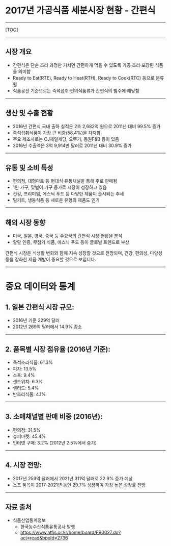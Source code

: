 # 2017년 가공식품 세분시장 현황 - 간편식


---

[TOC]

---


## 시장 개요

- 간편식은 단순 조리 과정만 거치면 간편하게 먹을 수 있도록 가공·조리·포장된 식품을 의미함
- Ready to Eat(RTE), Ready to Heat(RTH), Ready to Cook(RTC) 등으로 분류됨
- 식품공전 기준으로는 즉석섭취·편의식품류가 간편식의 범주에 해당함

---

## 생산 및 수출 현황

- 2016년 간편식 국내 출하 실적은 2조 2,682억 원으로 2011년 대비 99.5% 증가
- 즉석섭취식품이 가장 큰 비중(58.4%)을 차지함
- 주요 제조사로는 CJ제일제당, 오뚜기, 동원F&B 등이 있음
- 2016년 수출액은 3억 9,914만 달러로 2011년 대비 30.9% 증가

---

## 유통 및 소비 특성

- 편의점, 대형마트 등 현대식 유통채널을 통해 주로 판매됨
- 1인 가구, 맞벌이 가구 증가로 시장이 성장하고 있음
- 건강, 프리미엄, 에스닉 푸드 등 다양한 제품이 출시되는 추세
- 밀키트, 냉동식품 등 새로운 유형의 제품도 인기

---

## 해외 시장 동향

- 미국, 일본, 영국, 중국 등 주요국의 간편식 시장 현황을 분석
- 할랄 인증, 무첨가 식품, 에스닉 푸드 등이 글로벌 트렌드로 부상

간편식 시장은 식생활 변화와 함께 지속 성장할 것으로 전망되며, 건강, 편의성, 다양성 등을 강화한 제품 개발이 중요할 것으로 보입니다.

---


# 중요 데이터와 통계

## 1. 일본 간편식 시장 규모:

- 2016년 기준 229억 달러
- 2012년 269억 달러에서 14.9% 감소

---

## 2. 품목별 시장 점유율 (2016년 기준):

- 즉석조리식품: 61.3%
- 피자: 13.5%
- 스프: 9.4%
- 샌드위치: 6.3%
- 샐러드: 5.4%
- 반조리식품: 4.1%

---

## 3. 소매채널별 판매 비중 (2016년):

- 편의점: 31.5%
- 슈퍼마켓: 45.4%
- 인터넷 구매: 3.2% (2012년 2.5%에서 증가)

---

## 4. 시장 전망:

- 2017년 253억 달러에서 2021년 311억 달러로 22.9% 증가 예상
- 스프 품목이 2017-2021년 동안 29.7% 성장하여 가장 높은 성장률 전망

---

## 자료 출처
- 식품산업통계정보
  - 한국농수산식품유통공사 발행
  - https://www.atfis.or.kr/home/board/FB0027.do?act=read&bpoId=2736
